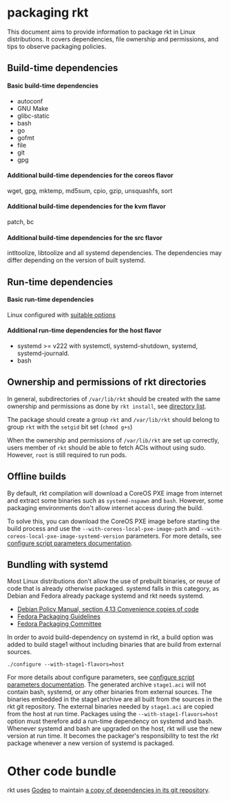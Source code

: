 # packaging rkt

This document aims to provide information to package rkt in Linux distributions.
It covers dependencies, file ownership and permissions, and tips to observe packaging policies.

## Build-time dependencies

#### Basic build-time dependencies

- autoconf
- GNU Make
- glibc-static
- bash
- go
- gofmt
- file
- git
- gpg

#### Additional build-time dependencies for the coreos flavor

wget, gpg, mktemp, md5sum, cpio, gzip, unsquashfs, sort

#### Additional build-time dependencies for the kvm flavor

patch, bc

#### Additional build-time dependencies for the src flavor

intltoolize, libtoolize and all systemd dependencies.
The dependencies may differ depending on the version of built systemd.

## Run-time dependencies

#### Basic run-time dependencies

Linux configured with [suitable options](hacking.md#run-time-requirements)

#### Additional run-time dependencies for the host flavor

- systemd >= v222 with systemctl, systemd-shutdown, systemd, systemd-journald.
- bash

## Ownership and permissions of rkt directories

In general, subdirectories of `/var/lib/rkt` should be created with the same ownership and permissions as done by `rkt install`, see [directory list](https://github.com/coreos/rkt/blob/master/rkt/install.go#L44).

The package should create a group `rkt` and `/var/lib/rkt` should belong to group `rkt` with the `setgid` bit set (`chmod g+s`)

When the ownership and permissions of `/var/lib/rkt` are set up correctly, users member of `rkt` should be able to fetch ACIs without using sudo.
However, `root` is still required to run pods.

## Offline builds

By default, rkt compilation will download a CoreOS PXE image from internet and extract some binaries such as `systemd-nspawn` and `bash`.
However, some packaging environments don't allow internet access during the build.

To solve this, you can download the CoreOS PXE image before starting the build process and use the `--with-coreos-local-pxe-image-path` and `--with-coreos-local-pxe-image-systemd-version` parameters.
For more details, see [configure script parameters documentation](build-configure.md).

## Bundling with systemd

Most Linux distributions don't allow the use of prebuilt binaries, or reuse of code that is already otherwise packaged.
systemd falls in this category, as Debian and Fedora already package systemd and rkt needs systemd.

- [Debian Policy Manual, section 4.13 Convenience copies of code](https://www.debian.org/doc/debian-policy/ch-source.html#s-embeddedfiles)
- [Fedora Packaging Guidelines](https://fedoraproject.org/wiki/Packaging:Guidelines#No_inclusion_of_pre-built_binaries_or_libraries)
- [Fedora Packaging Committee](https://www.mail-archive.com/devel@lists.fedoraproject.org/msg88276.html)

In order to avoid build-dependency on systemd in rkt, a build option was added to build stage1 without including binaries that are build from external sources.

```
./configure --with-stage1-flavors=host
```

For more details about configure parameters, see [configure script parameters documentation](build-configure.md).
The generated archive `stage1.aci` will not contain bash, systemd, or any other binaries from external sources.
The binaries embedded in the stage1 archive are all built from the sources in the rkt git repository.
The external binaries needed by `stage1.aci` are copied from the host at run time.
Packages using the `--with-stage1-flavors=host` option must therefore add a run-time dependency on systemd and bash.
Whenever systemd and bash are upgraded on the host, rkt will use the new version at run time.
It becomes the packager's responsibility to test the rkt package whenever a new version of systemd is packaged.

# Other code bundle

rkt uses [Godep](https://github.com/tools/godep) to maintain [a copy of dependencies in its git repository](https://github.com/coreos/rkt/tree/master/Godeps).
